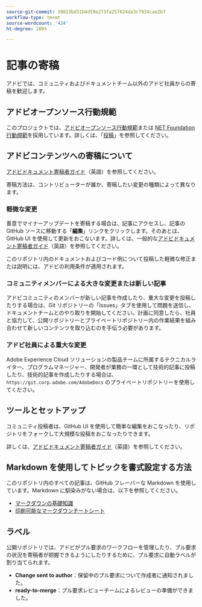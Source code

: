 ```yaml
---
source-git-commit: 30023bd31b4d59e273fa257624da3c7934cae2b7
workflow-type: tm+mt
source-wordcount: '424'
ht-degree: 100%

---
```

# 記事の寄稿

アドビでは、コミュニティおよびドキュメントチーム以外のアドビ社員からの寄稿を歓迎します。

## アドビオープンソース行動規範

このプロジェクトでは、[アドビオープンソース行動規範](code-of-conduct.md)または [NET Foundation 行動規範](https://dotnetfoundation.org/code-of-conduct)を採用しています。詳しくは、「[投稿](contributing.md)」を参照してください。

## アドビコンテンツへの寄稿について

[アドビドキュメント寄稿者ガイド](https://experienceleague.adobe.com/docs/contributor/contributor-guide/introduction.html?lang=ja)（英語）を参照してください。

寄稿方法は、コントリビューターが誰か、寄稿したい変更の種類によって異なります。

### 軽微な変更

善意でマイナーアップデートを寄稿する場合は、記事にアクセスし、記事の GitHub ソースに移動する「**編集**」リンクをクリックします。そのあとは、GitHub UI を使用して更新をおこないます。詳しくは、一般的な[アドビドキュメント寄稿者ガイド](https://experienceleague.adobe.com/docs/contributor/contributor-guide/introduction.html?lang=ja)（英語）を参照してください。

このリポジトリ内のドキュメントおよびコード例について投稿した軽微な修正または説明には、アドビの利用条件が適用されます。

### コミュニティメンバーによる大きな変更または新しい記事

アドビコミュニティのメンバーが新しい記事を作成したり、重大な変更を投稿したりする場合は、Git リポジトリーの「Issues」タブを使用して問題を送信し、ドキュメントチームとのやり取りを開始してください。計画に同意したら、社員と協力して、公開リポジトリーとプライベートリポジトリー内の作業結果を組み合わせて新しいコンテンツを取り込むのを手伝う必要があります。

<!--
If you submit a pull request with significant changes to documentation and code examples, you'll see a message in the pull request asking you to submit an online contribution license agreement (CLA). We need you to complete the online form before we can review your pull request.
-->

### アドビ社員による重大な変更

Adobe Experience Cloud ソリューションの製品チームに所属するテクニカルライター、プログラムマネージャー、開発者が業務の一環として技術的記事に投稿したり、技術的記事を作成したりする場合は、`https://git.corp.adobe.com/AdobeDocs` のプライベートリポジトリーを使用してください。

<!--Employees from other parts of the Adobe world should use the public repo for minor updates.-->

## ツールとセットアップ

コミュニティ投稿者は、GitHub UI を使用して簡単な編集をおこなったり、リポジトリをフォークして大規模な投稿をおこなったりできます。

詳しくは、[アドビドキュメント寄稿者ガイド](https://experienceleague.adobe.com/docs/contributor/contributor-guide/introduction.html?lang=ja)（英語）を参照してください。

## Markdown を使用してトピックを書式設定する方法

このリポジトリ内のすべての記事は、GitHub フレーバーな Markdown を使用しています。Markdown に馴染みがない場合は、以下を参照してください。

* [マークダウンの基礎知識](https://help.github.com/articles/getting-started-with-writing-and-formatting-on-github/)
* [印刷可能なマークダウンチートシート](https://guides.github.com/pdfs/markdown-cheatsheet-online.pdf)

## ラベル

公開リポジトリでは、アドビがプル要求のワークフローを管理したり、プル要求の状況を寄稿者が把握できるようにしたりするために、プル要求に自動ラベルが割り当てられます。

* **Change sent to author**：保留中のプル要求について作成者に通知されました。
* **ready-to-merge**：プル要求レビューチームによるレビューの準備ができました。
